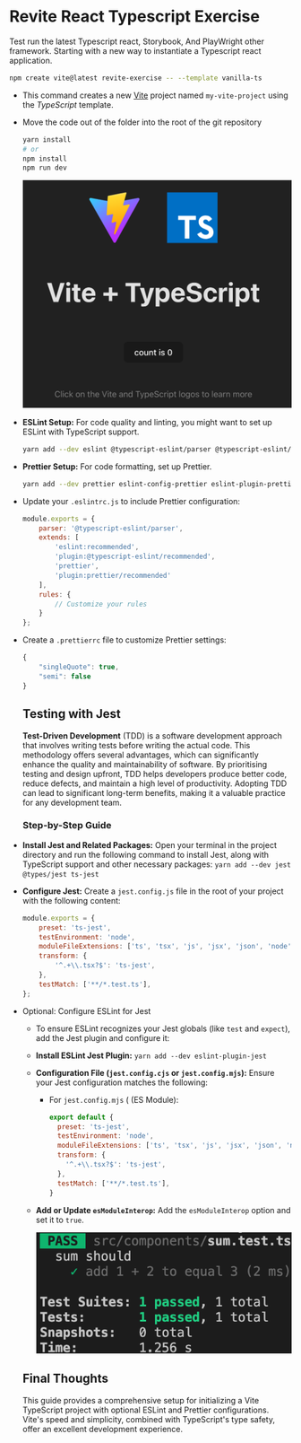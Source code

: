 # Revite React Typescript Exercise
Test run the latest Typescript react, Storybook, And PlayWright other framework. Starting with a new way to instantiate a Typescript react application.

```bash
npm create vite@latest revite-exercise -- --template vanilla-ts
```

- This command creates a new [Vite](https://vitejs.dev/guide/) project named `my-vite-project` using the *TypeScript* template.

- Move the code out of the folder into the root of the git repository

  ```bash
  yarn install 
  # or 
  npm install
  npm run dev
  ```

  ![Vite App](docs/assets/vite.png)

- **ESLint Setup:** For code quality and linting, you might want to set up ESLint with TypeScript support.

  ```bash
  yarn add --dev eslint @typescript-eslint/parser @typescript-eslint/eslint-plugin
  ```

- **Prettier Setup:** For code formatting, set up Prettier.

  ```bash
  yarn add --dev prettier eslint-config-prettier eslint-plugin-prettier
  ```

- Update your `.eslintrc.js` to include Prettier configuration:

  ```js
  module.exports = {
      parser: '@typescript-eslint/parser',
      extends: [
          'eslint:recommended',
          'plugin:@typescript-eslint/recommended',
          'prettier',
          'plugin:prettier/recommended'
      ],
      rules: {
          // Customize your rules
      }
  };
  
  ```

- Create a `.prettierrc` file to customize Prettier settings:

  ```js
  {
      "singleQuote": true,
      "semi": false
  }
  ```

  

  ## Testing with Jest

  **Test-Driven Development** (TDD) is a software development approach that involves writing tests before writing the actual code. This methodology offers several advantages, which can significantly enhance the quality and maintainability of software. By prioritising testing and design upfront, TDD helps developers produce better code, reduce defects, and maintain a high level of productivity. Adopting TDD can lead to significant long-term benefits, making it a valuable practice for any development team.

  ### Step-by-Step Guide

- **Install Jest and Related Packages:** Open your terminal in the project directory and run the following command to install Jest, along with TypeScript support and other necessary packages: `yarn add --dev jest @types/jest ts-jest`

- **Configure Jest:** Create a `jest.config.js` file in the root of your project with the following content:

  ```javascript
  module.exports = {
      preset: 'ts-jest',
      testEnvironment: 'node',
      moduleFileExtensions: ['ts', 'tsx', 'js', 'jsx', 'json', 'node'],
      transform: {
          '^.+\\.tsx?$': 'ts-jest',
      },
      testMatch: ['**/*.test.ts'],
  };
  
  ```

- Optional: Configure ESLint for Jest

  - To ensure ESLint recognizes your Jest globals (like `test` and `expect`), add the Jest plugin and configure it:

  - **Install ESLint Jest Plugin:** `yarn add --dev eslint-plugin-jest`

  - **Configuration File (`jest.config.cjs` or `jest.config.mjs`):** Ensure your Jest configuration matches the following:

    - For `jest.config.mjs` ( (ES Module):

      ```javascript
      export default {
        preset: 'ts-jest',
        testEnvironment: 'node',
        moduleFileExtensions: ['ts', 'tsx', 'js', 'jsx', 'json', 'node'],
        transform: {
          '^.+\\.tsx?$': 'ts-jest',
        },
        testMatch: ['**/*.test.ts'],
      }
      
      ```

  - **Add or Update `esModuleInterop`:** Add the `esModuleInterop` option and set it to `true`.

    ![Jest Test](docs/assets/jest-test.png)

  ## Final Thoughts

  This guide provides a comprehensive setup for initializing a Vite TypeScript project with optional ESLint and Prettier configurations. Vite's speed and simplicity, combined with TypeScript's type safety, offer an excellent development experience.
